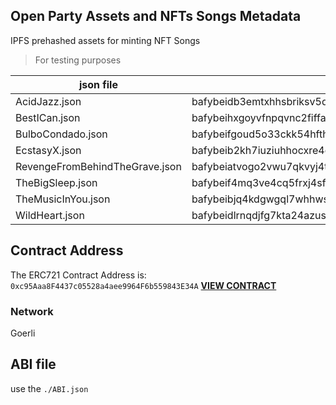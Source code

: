 ## Open Party Assets and NFTs Songs Metadata

IPFS prehashed assets for minting NFT Songs
> For testing purposes

| json file                     |                          CID                                |
--------------------------------|-------------------------------------------------------------|
|AcidJazz.json                  | bafybeidb3emtxhhsbriksv5qywtw4rh6uie7dzh7qaj25fruw5gx3fir6y |
|BestICan.json                  | bafybeihxgoyvfnpqvnc2fiffa3ab22jjlnrv7bgtjoryotzc7znylrkk4m |
|BulboCondado.json              | bafybeifgoud5o33ckk54hfthanzazavhudittzq26h3ozezmq6zidej7au |
|EcstasyX.json                  | bafybeib2kh7iuziuhhocxre4qfi2q5zje7qafadeu6dybb4tnhylnft454 |
|RevengeFromBehindTheGrave.json | bafybeiatvogo2vwu7qkvyj4tadx4nzh7z7zeca2lvvjjqjtarbtk7rqdoi |
|TheBigSleep.json               | bafybeif4mq3ve4cq5frxj4sfqugupshl37ufzm2uaty3whmews3s7curg4 |
|TheMusicInYou.json             | bafybeibjq4kdgwgql7whhwsqlpnla4dvjim6zy37pcpt4z4gdyvmcppk7m |
|WildHeart.json                 | bafybeidlrnqdjfg7kta24azusk2mxwb7bxpnswfuifdthbqbnuwv7tmlly |

## Contract Address
The ERC721 Contract Address is: `0xc95Aaa8F4437c05528a4aee9964F6b559843E34A`
**[VIEW CONTRACT](https://goerli.etherscan.io/address/0xc95aaa8f4437c05528a4aee9964f6b559843e34a)**

### Network
Goerli

## ABI file

use the `./ABI.json`
